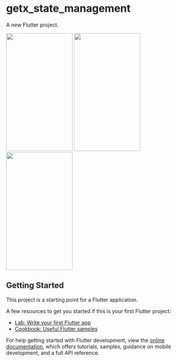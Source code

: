 # getx_state_management

A new Flutter project.

<img src="https://user-images.githubusercontent.com/72871376/181934702-e0db24e2-2b1d-4d8b-bd3f-c61e30bff922.jpg" width="180" height="320" />      <img src="https://user-images.githubusercontent.com/72871376/181934706-3e3b012d-9248-42cb-861a-f8b2aefe900b.jpg" width="180" height="320" />      <img src="https://user-images.githubusercontent.com/72871376/181934708-bb8f1120-13cd-4a0b-b822-2ace7b89612d.jpg" width="180" height="320" />


## Getting Started

This project is a starting point for a Flutter application.

A few resources to get you started if this is your first Flutter project:

- [Lab: Write your first Flutter app](https://docs.flutter.dev/get-started/codelab)
- [Cookbook: Useful Flutter samples](https://docs.flutter.dev/cookbook)

For help getting started with Flutter development, view the
[online documentation](https://docs.flutter.dev/), which offers tutorials,
samples, guidance on mobile development, and a full API reference.
